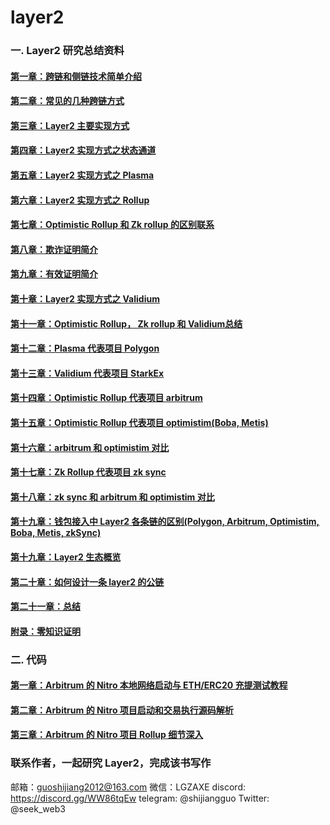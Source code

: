 # layer2
### 一. Layer2 研究总结资料

#### [第一章：跨链和侧链技术简单介绍](https://github.com/guoshijiang/layer2/blob/main/src/cross-chain.md)
#### [第二章：常见的几种跨链方式](https://github.com/guoshijiang/layer2/blob/main/src/normal-crosschain.md)
#### [第三章：Layer2 主要实现方式](https://github.com/guoshijiang/layer2/blob/main/src/layer2-main.md)
#### [第四章：Layer2 实现方式之状态通道](https://github.com/guoshijiang/layer2/blob/main/src/state-chain.md)
#### [第五章：Layer2 实现方式之 Plasma](https://github.com/guoshijiang/layer2/blob/main/src/plasma.md)
#### [第六章：Layer2 实现方式之 Rollup](https://github.com/guoshijiang/layer2/blob/main/src/rollup-all.md)
#### [第七章：Optimistic Rollup 和 Zk rollup 的区别联系](https://github.com/guoshijiang/layer2/blob/main/src/oz-rollup.md)
#### [第八章：欺诈证明简介](https://github.com/guoshijiang/layer2/blob/main/src/fraud-proof.md)
#### [第九章：有效证明简介](https://github.com/guoshijiang/layer2/blob/main/src/valid-proof.md)
#### [第十章：Layer2 实现方式之 Validium](https://github.com/guoshijiang/layer2/blob/main/src/validium.md)
#### [第十一章：Optimistic Rollup， Zk rollup 和 Validium总结](https://github.com/guoshijiang/layer2/blob/main/src/ozv.md)
#### [第十二章：Plasma 代表项目 Polygon](https://github.com/guoshijiang/layer2/blob/main/src/polygon.md)
#### [第十三章：Validium 代表项目  StarkEx](https://github.com/guoshijiang/layer2/blob/main/src/starkex.md)
#### [第十四章：Optimistic Rollup 代表项目  arbitrum](https://github.com/guoshijiang/layer2/blob/main/src/arbitrum.md)
#### [第十五章：Optimistic Rollup 代表项目 optimistim(Boba,  Metis)](https://github.com/guoshijiang/layer2/blob/main/src/optimistim-metis-boba.md)
#### [第十六章：arbitrum 和 optimistim 对比](https://github.com/guoshijiang/layer2/blob/main/src/arbitrum-optimistim.md)
#### [第十七章：Zk Rollup 代表项目 zk sync](https://github.com/guoshijiang/layer2/blob/main/src/zksync.md)
#### [第十八章：zk sync 和 arbitrum 和 optimistim 对比](https://github.com/guoshijiang/layer2/blob/main/src/arbi-op-zk.md)
#### [第十九章：钱包接入中 Layer2 各条链的区别(Polygon,  Arbitrum, Optimistim,  Boba,  Metis,  zkSync)](https://github.com/guoshijiang/layer2/blob/main/src/layer2-chain.md)
#### [第十九章：Layer2 生态概览](https://github.com/guoshijiang/layer2/blob/main/src/layer2-eco.md)
#### [第二十章：如何设计一条 layer2 的公链](https://github.com/guoshijiang/layer2/blob/main/src/layer2-design.md)
#### [第二十一章：总结](https://github.com/guoshijiang/layer2/blob/main/src/last-ret.md)
#### [附录：零知识证明](https://github.com/guoshijiang/cryptography)


### 二. 代码

#### [第一章：Arbitrum 的 Nitro 本地网络启动与 ETH/ERC20 充提测试教程](https://github.com/guoshijiang/layer2/blob/main/code/arbitrum/setup.md)
#### [第二章：Arbitrum 的 Nitro 项目启动和交易执行源码解析](https://github.com/guoshijiang/layer2/blob/main/code/arbitrum/tx.md)
#### [第三章：Arbitrum 的 Nitro 项目 Rollup 细节深入](https://github.com/guoshijiang/layer2/blob/main/code/arbitrum/rollup.md)


### 联系作者，一起研究 Layer2，完成该书写作

邮箱：guoshijiang2012@163.com
微信：LGZAXE
discord: https://discord.gg/WW86tqEw
telegram: @shijiangguo
Twitter: @seek_web3


